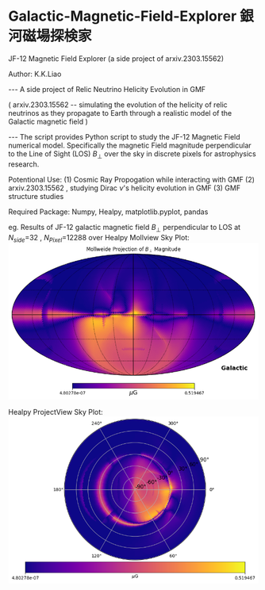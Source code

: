 # Galactic-Magnetic-Field-Explorer 銀河磁場探検家
JF-12 Magnetic Field Explorer (a side project of arxiv.2303.15562)


Author: K.K.Liao

--- A side project of Relic Neutrino Helicity Evolution in GMF

( arxiv.2303.15562 -- simulating the evolution of the helicity of relic neutrinos as they propagate to Earth through a realistic model of the Galactic magnetic field )

--- The script provides Python script to study the JF-12 Magnetic Field numerical model.
Specifically the magnetic Field magnitude perpendicular to the Line of Sight (LOS) $B_{\perp}$ over the sky in discrete pixels for astrophysics research.

Potentional Use: (1) Cosmic Ray Propogation while interacting with GMF
                 (2) arxiv.2303.15562 , studying Dirac $\nu$'s helicity evolution in GMF
                 (3) GMF structure studies

Required Package: 
Numpy, Healpy, matplotlib.pyplot, pandas

eg. Results of JF-12 galactic magnetic field $B_{\perp}$ perpendicular to LOS at $N_{side}$=32 , $N_{Pixel}$=12288 over Healpy Mollview Sky Plot:
![Alt text](https://github.com/kitokamada/Galactic-Magnetic-Field-Explorer/blob/main/results/BperpMollview.png)

Healpy ProjectView Sky Plot:
![Alt text](https://github.com/kitokamada/Galactic-Magnetic-Field-Explorer/blob/main/results/BperpProjectview.png)
